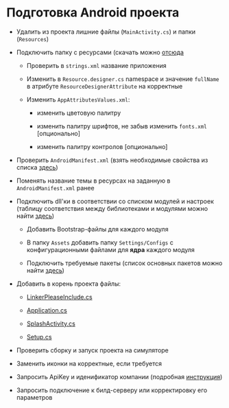 # Подготовка Android проекта

* Удалить из проекта лишние файлы \(`MainActivity.cs`\) и папки (`Resources`)

* Подключить папку с ресурсами (скачать можно [отсюда](https://1drv.ms/u/s!Aqo42ClDiE2fibJ46aMbyqhFktXj8w)  

  * Проверить в `strings.xml` название приложения 
  
  * Изменить в `Resource.designer.cs` namespace и значение `fullName` в атрибуте `ResourceDesignerAttribute` на корректные
  
  * Изменить `AppAttributesValues.xml`:
  
    * изменить цветовую палитру
    
    * изменить палитру шрифтов, не забыв изменить `fonts.xml` [опционально] 
    
    * изменить палитру контролов [опционально] 

* Проверить `AndroidManifest.xml` \(взять необходимые свойства из списка [здесь](deistviya-v-android-proekte/androidmanifest.md)\)

* Поменять название темы в ресурсах на заданную в `AndroidManifest.xml` ранее

* Подключить dll'ки в соответствии со списком модулей и настроек \(таблицу соответствия между библиотеками и модулями можно найти [здесь](/ru/perechen-bibliotek-modulei.md)\)

  * Добавить Bootstrap-файлы для каждого модуля

  * В папку `Assets` добавить папку `Settings/Configs` с конфигурационными файлами для **ядра** каждого модуля

  * Подключить требуемые пакеты \(список основных пакетов можно найти [здесь](spisok-paketov.md)\)
  
* Добавить в корень проекта файлы:

  * [LinkerPleaseInclude.cs](deistviya-v-android-proekte/linkerpleaseinclude.md)
  
  * [Application.cs](deistviya-v-android-proekte/application.md)
  
  * [SplashActivity.cs](deistviya-v-android-proekte/splashactivity.md)
  
  * [Setup.cs](deistviya-v-android-proekte/setup.md)

* Проверить сборку и запуск проекта на симуляторе

* Заменить иконки на корректные, если требуется

* Запросить ApiKey и иденификатор компании \(подробная [инструкция](zapros-litsenzii.md)\)

* Запросить подключение к билд-серверу или корректировку его параметров



